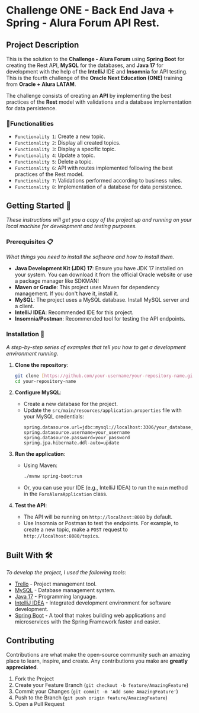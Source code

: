 # Challenge ONE - Back End Java + Spring - Alura Forum API Rest.

## Project Description

This is the solution to the **Challenge - Alura Forum** using **Spring Boot** for creating the Rest API, **MySQL** for the databases, and **Java 17** for development with the help of the **IntelliJ** IDE and **Insomnia** for API testing. This is the fourth challenge of the **Oracle Next Education (ONE)** training from **Oracle + Alura LATAM**.

The challenge consists of creating an **API** by implementing the best practices of the **Rest** model with validations and a database implementation for data persistence.

### :hammer:Functionalities

- `Functionality 1`: Create a new topic.
- `Functionality 2`: Display all created topics.
- `Functionality 3`: Display a specific topic.
- `Functionality 4`: Update a topic.
- `Functionality 5`: Delete a topic.
- `Functionality 6`: API with routes implemented following the best practices of the Rest model.
- `Functionality 7`: Validations performed according to business rules.
- `Functionality 8`: Implementation of a database for data persistence.

## Getting Started 🚀

_These instructions will get you a copy of the project up and running on your local machine for development and testing purposes._

### Prerequisites 📋

_What things you need to install the software and how to install them._

- **Java Development Kit (JDK) 17**: Ensure you have JDK 17 installed on your system. You can download it from the official Oracle website or use a package manager like SDKMAN!
- **Maven or Gradle**: This project uses Maven for dependency management. If you don't have it, install it.
- **MySQL**: The project uses a MySQL database. Install MySQL server and a client.
- **IntelliJ IDEA**: Recommended IDE for this project.
- **Insomnia/Postman**: Recommended tool for testing the API endpoints.

### Installation 🔧

_A step-by-step series of examples that tell you how to get a development environment running._

1.  **Clone the repository**:
    ```bash
    git clone [https://github.com/your-username/your-repository-name.git](https://github.com/your-username/your-repository-name.git)
    cd your-repository-name
    ```

2.  **Configure MySQL**:
    * Create a new database for the project.
    * Update the `src/main/resources/application.properties` file with your MySQL credentials:
        ```properties
        spring.datasource.url=jdbc:mysql://localhost:3306/your_database_name
        spring.datasource.username=your_username
        spring.datasource.password=your_password
        spring.jpa.hibernate.ddl-auto=update
        ```

3.  **Run the application**:
    * Using Maven:
        ```bash
        ./mvnw spring-boot:run
        ```
    * Or, you can use your IDE (e.g., IntelliJ IDEA) to run the `main` method in the `ForoAluraApplication` class.

4.  **Test the API**:
    * The API will be running on `http://localhost:8080` by default.
    * Use Insomnia or Postman to test the endpoints. For example, to create a new topic, make a `POST` request to `http://localhost:8080/topics`.

## Built With 🛠️

_To develop the project, I used the following tools:_

* [Trello](https://trello.com/es) - Project management tool.
* [MySQL](https://www.mysql.com/) - Database management system.
* [Java 17](https://www.oracle.com/java/) - Programming language.
* [IntelliJ IDEA](https://www.jetbrains.com/idea/) - Integrated development environment for software development.
* [Spring Boot](https://start.spring.io/) - A tool that makes building web applications and microservices with the Spring Framework faster and easier.

## Contributing

Contributions are what make the open-source community such an amazing place to learn, inspire, and create. Any contributions you make are **greatly appreciated**.

1.  Fork the Project
2.  Create your Feature Branch (`git checkout -b feature/AmazingFeature`)
3.  Commit your Changes (`git commit -m 'Add some AmazingFeature'`)
4.  Push to the Branch (`git push origin feature/AmazingFeature`)
5.  Open a Pull Request

